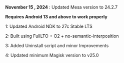 **November 15 , 2024** : Updated Mesa version to 24.2.7

**Requires Android 13 and above to work properly**

1: Updated Android NDK to 27c Stable LTS

2: Built using FullLTO + O2 + no-semantic-interposition

3: Added Uninstall script and minor Improvements

4: Updated minimum Magisk version to v25.0